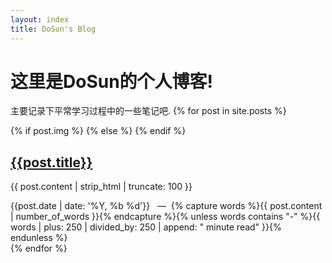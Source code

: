 ```yaml
---
layout: index
title: DoSun's Blog
---
```

# 这里是DoSun的个人博客!  
主要记录下平常学习过程中的一些笔记吧.
{% for post in site.posts %}
<article class="post">
  {% if post.img %}
    <a class="post-thumbnail" style="background-image: url({{ site.img.link | append : post.img}})" href="{{post.url | prepend: site.baseurl}}"></a>
  {% else %}
  {% endif %}
  <div class="post-content">
    <h2 class="post-title"><a href="{{post.url | prepend: site.baseurl}}">{{post.title}}</a></h2>
    <p>{{ post.content | strip_html | truncate: 100 }}</p>
    <span class="post-date">{{post.date | date: '%Y, %b %d'}}&nbsp;&nbsp;&nbsp;—&nbsp;</span>
    <span class="post-words">{% capture words %}{{ post.content | number_of_words }}{% endcapture %}{% unless words contains "-" %}{{ words | plus: 250 | divided_by: 250 | append: " minute read" }}{% endunless %}</span>
  </div>
</article>
{% endfor %}
